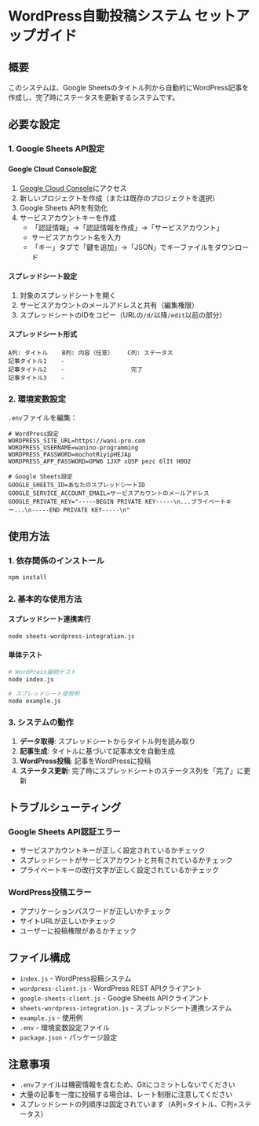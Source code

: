 # WordPress自動投稿システム セットアップガイド

## 概要
このシステムは、Google Sheetsのタイトル列から自動的にWordPress記事を作成し、完了時にステータスを更新するシステムです。

## 必要な設定

### 1. Google Sheets API設定

#### Google Cloud Console設定
1. [Google Cloud Console](https://console.cloud.google.com/)にアクセス
2. 新しいプロジェクトを作成（または既存のプロジェクトを選択）
3. Google Sheets APIを有効化
4. サービスアカウントキーを作成
   - 「認証情報」→「認証情報を作成」→「サービスアカウント」
   - サービスアカウント名を入力
   - 「キー」タブで「鍵を追加」→「JSON」でキーファイルをダウンロード

#### スプレッドシート設定
1. 対象のスプレッドシートを開く
2. サービスアカウントのメールアドレスと共有（編集権限）
3. スプレッドシートのIDをコピー（URLの`/d/`以降`/edit`以前の部分）

#### スプレッドシート形式
```
A列: タイトル    B列: 内容（任意）    C列: ステータス
記事タイトル1    -                   
記事タイトル2    -                   完了
記事タイトル3    -                   
```

### 2. 環境変数設定

`.env`ファイルを編集：

```env
# WordPress設定
WORDPRESS_SITE_URL=https://wani-pro.com
WORDPRESS_USERNAME=wanino-programming
WORDPRESS_PASSWORD=mochotRiyipHEJAp
WORDPRESS_APP_PASSWORD=OPW6 1JXP xQSP pezc 6lIt H0O2

# Google Sheets設定
GOOGLE_SHEETS_ID=あなたのスプレッドシートID
GOOGLE_SERVICE_ACCOUNT_EMAIL=サービスアカウントのメールアドレス
GOOGLE_PRIVATE_KEY="-----BEGIN PRIVATE KEY-----\n...プライベートキー...\n-----END PRIVATE KEY-----\n"
```

## 使用方法

### 1. 依存関係のインストール
```bash
npm install
```

### 2. 基本的な使用方法

#### スプレッドシート連携実行
```bash
node sheets-wordpress-integration.js
```

#### 単体テスト
```bash
# WordPress接続テスト
node index.js

# スプレッドシート使用例
node example.js
```

### 3. システムの動作

1. **データ取得**: スプレッドシートからタイトル列を読み取り
2. **記事生成**: タイトルに基づいて記事本文を自動生成
3. **WordPress投稿**: 記事をWordPressに投稿
4. **ステータス更新**: 完了時にスプレッドシートのステータス列を「完了」に更新

## トラブルシューティング

### Google Sheets API認証エラー
- サービスアカウントキーが正しく設定されているかチェック
- スプレッドシートがサービスアカウントと共有されているかチェック
- プライベートキーの改行文字が正しく設定されているかチェック

### WordPress投稿エラー
- アプリケーションパスワードが正しいかチェック
- サイトURLが正しいかチェック
- ユーザーに投稿権限があるかチェック

## ファイル構成

- `index.js` - WordPress投稿システム
- `wordpress-client.js` - WordPress REST APIクライアント
- `google-sheets-client.js` - Google Sheets APIクライアント
- `sheets-wordpress-integration.js` - スプレッドシート連携システム
- `example.js` - 使用例
- `.env` - 環境変数設定ファイル
- `package.json` - パッケージ設定

## 注意事項

- `.env`ファイルは機密情報を含むため、Gitにコミットしないでください
- 大量の記事を一度に投稿する場合は、レート制限に注意してください
- スプレッドシートの列順序は固定されています（A列=タイトル、C列=ステータス）